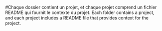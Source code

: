 #Chaque dossier contient un projet, et chaque projet comprend un fichier README qui fournit le contexte du projet. Each folder contains a project, and each project includes a README file that provides context for the project.
